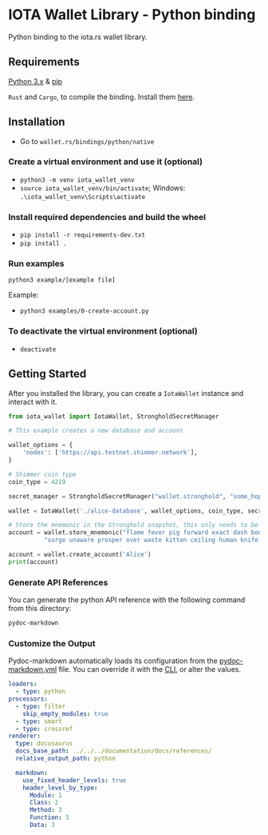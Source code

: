 # IOTA Wallet Library - Python binding

Python binding to the iota.rs wallet library.

## Requirements

[Python 3.x](https://www.python.org) & [pip](https://pypi.org/project/pip)

`Rust` and `Cargo`, to compile the binding. Install them [here](https://doc.rust-lang.org/cargo/getting-started/installation.html).

## Installation

- Go to `wallet.rs/bindings/python/native`

### Create a virtual environment and use it (optional)
- `python3 -m venv iota_wallet_venv`
- `source iota_wallet_venv/bin/activate`; Windows: `.\iota_wallet_venv\Scripts\activate`

### Install required dependencies and build the wheel
- `pip install -r requirements-dev.txt`
- `pip install .`

### Run examples
`python3 example/[example file]`

Example: 
- `python3 examples/0-create-account.py`

### To deactivate the virtual environment (optional)
- `deactivate`

## Getting Started

After you installed the library, you can create a `IotaWallet` instance and interact with it.

```python
from iota_wallet import IotaWallet, StrongholdSecretManager

# This example creates a new database and account

wallet_options = {
    'nodes': ['https://api.testnet.shimmer.network'],
}

# Shimmer coin type
coin_type = 4219

secret_manager = StrongholdSecretManager("wallet.stronghold", "some_hopefully_secure_password")

wallet = IotaWallet('./alice-database', wallet_options, coin_type, secret_manager)

# Store the mnemonic in the Stronghold snapshot, this only needs to be done once
account = wallet.store_mnemonic("flame fever pig forward exact dash body idea link scrub tennis minute " +
          "surge unaware prosper over waste kitten ceiling human knife arch situate civil")

account = wallet.create_account('Alice')
print(account)

```

### Generate API References

You can generate the python API reference with the following command from this directory:

```bash
pydoc-markdown
```

### Customize the Output

Pydoc-markdown automatically loads its configuration from the [pydoc-markdown.yml](../../../../../forks/wallet.rs/bindings/python/native/pydoc-markdown.yml) file. You can
override it with the [CLI](https://niklasrosenstein.github.io/pydoc-markdown/api/cli/), or alter the values.

```yaml 
loaders:
  - type: python
processors:
  - type: filter
    skip_empty_modules: true
  - type: smart
  - type: crossref
renderer:
  type: docusaurus
  docs_base_path: ../../../documentation/docs/references/
  relative_output_path: python

  markdown:
    use_fixed_header_levels: true
    header_level_by_type:
      Module: 1
      Class: 2
      Method: 3
      Function: 3
      Data: 3
```